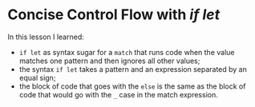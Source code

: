 # Concise Control Flow with *if let*

In this lesson I learned:
  - `if let` as syntax sugar for a `match` that runs code when the value matches one pattern and then ignores all other values;
  - the syntax `if let` takes a pattern and an expression separated by an equal sign;
  - the block of code that goes with the `else` is the same as the block of code that would go with the `_` case in the match expression.